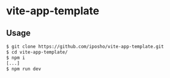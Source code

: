 # vite-app-template

## Usage
```bash
$ git clone https://github.com/iposho/vite-app-template.git
$ cd vite-app-template/
$ npm i
[...]
$ npm run dev
```
